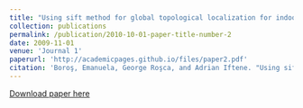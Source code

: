 ```yaml
---
title: "Using sift method for global topological localization for indoor environments"
collection: publications
permalink: /publication/2010-10-01-paper-title-number-2
date: 2009-11-01
venue: 'Journal 1'
paperurl: 'http://academicpages.github.io/files/paper2.pdf'
citation: 'Boroş, Emanuela, George Roşca, and Adrian Iftene. "Using sift method for global topological localization for indoor environments." Workshop of the Cross-Language Evaluation Forum for European Languages. Springer, Berlin, Heidelberg, 2009.'
---
```



[Download paper here](https://link.springer.com/chapter/10.1007/978-3-642-15751-6_34)